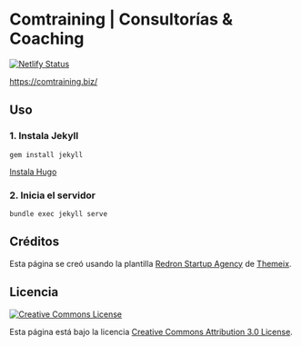 # Comtraining | Consultorías & Coaching

[![Netlify Status](https://api.netlify.com/api/v1/badges/d5aa0045-cb9f-4495-b114-0a55d345a242/deploy-status)](https://app.netlify.com/sites/comtraining/deploys)

https://comtraining.biz/

## Uso

### 1. Instala Jekyll
```
gem install jekyll
```
[Instala Hugo](https://gohugo.io/overview/installing/)

### 2. Inicia el servidor
```
bundle exec jekyll serve
```

## Créditos

Esta página se creó usando la plantilla [Redron Startup Agency](https://preview.themeforest.net/item/redron-startup-agency-bootstrap-5-jekyll-theme/full_screen_preview/30557593?_ga=2.198238831.134922440.1620183772-933693064.1600738304&irgwc=1&clickid=0933YZxODxyNR1r3ibXTjWSmUkDyYwXENXHO1E0&iradid=275988&irpid=2305834&iradtype=ONLINE_TRACKING_LINK&irmptype=mediapartner&mp_value1=&utm_campaign=af_impact_radius_2305834&utm_medium=affiliate&utm_source=impact_radius) de [Themeix](https://themeix.com/).

## Licencia

<a rel="license" href="http://creativecommons.org/licenses/by/3.0/" class="license-button"><img alt="Creative Commons License" style="border-width:0" src="https://i.creativecommons.org/l/by/3.0/88x31.png"></a>

Esta página está bajo la licencia [Creative Commons Attribution 3.0 License](LICENSE).